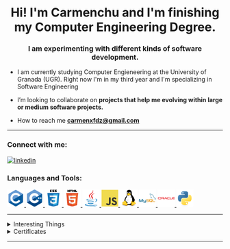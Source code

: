 <h1 align="center">Hi! I'm Carmenchu and I'm finishing my Computer Engineering Degree.</h1>
<h3 align="center">I am experimenting with different kinds of software development.</h3>

- I am currently studying Computer Engieneering at the University of Granada (UGR). Right now I'm in my third year and I'm specializing in Software Engineering 

- I’m looking to collaborate on **projects that help me evolving within large or medium software projects.**

- How to reach me **carmenxfdz@gmail.com**

<hr/>

<h3 align="left">Connect with me:</h3>
<p align="left">
<a href="www.linkedin.com/in/carmenxufdz" target="blank"><img align="center" src="https://raw.githubusercontent.com/rahuldkjain/github-profile-readme-generator/master/src/images/icons/Social/linked-in-alt.svg" alt="linkedin" height="30" width="40" /></a>
</p>

<h3 align="left">Languages and Tools:</h3>
<p align="left"> <a href="https://www.cprogramming.com/" target="_blank" rel="noreferrer"> <img src="https://raw.githubusercontent.com/devicons/devicon/master/icons/c/c-original.svg" alt="c" width="40" height="40"/> </a> <a href="https://www.w3schools.com/cpp/" target="_blank" rel="noreferrer"> <img src="https://raw.githubusercontent.com/devicons/devicon/master/icons/cplusplus/cplusplus-original.svg" alt="cplusplus" width="40" height="40"/> </a> <a href="https://www.w3schools.com/css/" target="_blank" rel="noreferrer"> <img src="https://raw.githubusercontent.com/devicons/devicon/master/icons/css3/css3-original-wordmark.svg" alt="css3" width="40" height="40"/> </a> <a href="https://www.w3.org/html/" target="_blank" rel="noreferrer"> <img src="https://raw.githubusercontent.com/devicons/devicon/master/icons/html5/html5-original-wordmark.svg" alt="html5" width="40" height="40"/> </a> <a href="https://www.java.com" target="_blank" rel="noreferrer"> <img src="https://raw.githubusercontent.com/devicons/devicon/master/icons/java/java-original.svg" alt="java" width="40" height="40"/> </a> <a href="https://developer.mozilla.org/en-US/docs/Web/JavaScript" target="_blank" rel="noreferrer"> <img src="https://raw.githubusercontent.com/devicons/devicon/master/icons/javascript/javascript-original.svg" alt="javascript" width="40" height="40"/> </a> <a href="https://www.linux.org/" target="_blank" rel="noreferrer"> <img src="https://raw.githubusercontent.com/devicons/devicon/master/icons/linux/linux-original.svg" alt="linux" width="40" height="40"/> </a> <a href="https://www.mysql.com/" target="_blank" rel="noreferrer"> <img src="https://raw.githubusercontent.com/devicons/devicon/master/icons/mysql/mysql-original-wordmark.svg" alt="mysql" width="40" height="40"/> </a> <a href="https://www.oracle.com/" target="_blank" rel="noreferrer"> <img src="https://raw.githubusercontent.com/devicons/devicon/master/icons/oracle/oracle-original.svg" alt="oracle" width="40" height="40"/> <a href="https://www.python.org" target="_blank" rel="noreferrer"> <img src="https://raw.githubusercontent.com/devicons/devicon/master/icons/python/python-original.svg" alt="python" width="40" height="40"/> </a> </p>

<hr/>

<details>
  <summary> Interesting Things </summary>
  <h3> #30 NitesOfCode </h3>
  <a href="https://www.codedex.io/@carmenxufdz/30-nites-of-code">Check out my progress!</a>
  
  ![@carmenxufdz #30NitesOfCode](https://www.codedex.io/api/petStatus?user=carmenxufdz)
</details>


<details>
  <summary>Certificates</summary>

  <iframe
  src="https://www.credential.net/embed/7d6ec0e3-cb75-41e7-84e0-b339428d2e23"
  width="800"
  height="600"
  frameborder="0"
  allowfullscreen>
  </iframe>
  
</details>
<hr/>
